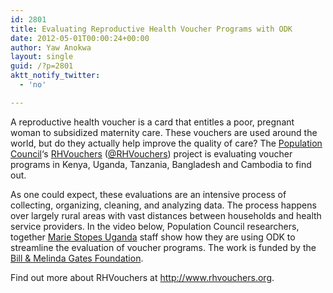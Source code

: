```yaml
---
id: 2801
title: Evaluating Reproductive Health Voucher Programs with ODK
date: 2012-05-01T00:00:24+00:00
author: Yaw Anokwa
layout: single
guid: /?p=2801
aktt_notify_twitter:
  - 'no'

---
```

A reproductive health voucher is a card that entitles a poor, pregnant woman to subsidized maternity care. These vouchers are used around the world, but do they actually help improve the quality of care? The [Population Council](http://www.popcouncil.org/)&#8216;s [RHVouchers](http://www.rhvouchers.org/) ([@RHVouchers](https://twitter.com/#!/rhvouchers)) project is evaluating voucher programs in Kenya, Uganda, Tanzania, Bangladesh and Cambodia to find out.

As one could expect, these evaluations are an intensive process of collecting, organizing, cleaning, and analyzing data. The process happens over largely rural areas with vast distances between households and health service providers. In the video below, Population Council researchers, together [Marie Stopes Uganda](http://www.mariestopes.org/Where_we_work/Countries/Uganda.aspx) staff show how they are using ODK to streamline the evaluation of voucher programs. The work is funded by the [Bill & Melinda Gates Foundation](http://www.gatesfoundation.org).



Find out more about RHVouchers at <http://www.rhvouchers.org>.
